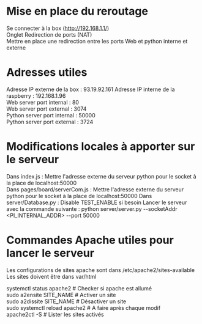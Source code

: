# Mise en place du reroutage

Se connecter à la box (http://192.168.1.1/)  
Onglet Redirection de ports (NAT)  
Mettre en place une redirection entre les ports Web et python interne et externe

# Adresses utiles

Adresse IP externe de la box : 93.19.92.161
Adresse IP interne de la raspberry : 192.168.1.96  
Web server port internal : 80  
Web server port external : 3074  
Python server port internal : 50000  
Python server port external : 3724  

# Modifications locales à apporter sur le serveur

Dans index.js : Mettre l'adresse externe du serveur python pour le socket à la place de localhost:50000  
Dans pages/board/serverCom.js : Mettre l'adresse externe du serveur python pour le socket à la place de localhost:50000
Dans server/Database.py : Disable TEST_ENABLE si besoin
Lancer le serveur avec la commande suivante : python server/server.py --socketAddr <PI_INTERNAL_ADDR> --port 50000

# Commandes Apache utiles pour lancer le serveur

Les configurations de sites apache sont dans /etc/apache2/sites-available  
Les sites doivent être dans var/html  

systemctl status apache2	# Checker si apache est allumé  
sudo a2ensite SITE_NAME		# Activer un site  
sudo a2dissite SITE_NAME	# Désactiver un site  
sudo systemctl reload apache2	# A faire après chaque modif  
apache2ctl -S 			# Lister les sites activés  